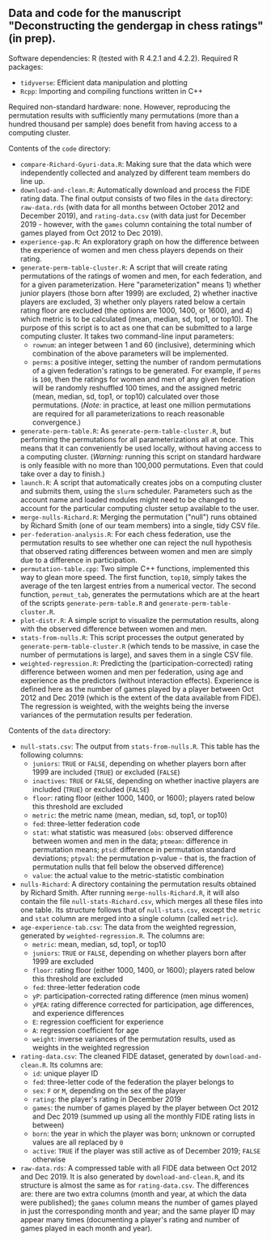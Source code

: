 ## Data and code for the manuscript "Deconstructing the gendergap in chess ratings" (in prep).


Software dependencies: R (tested with R 4.2.1 and 4.2.2). Required R packages:

* `tidyverse`: Efficient data manipulation and plotting
* `Rcpp`: Importing and compiling functions written in C++

Required non-standard hardware: none. However, reproducing the permutation results with sufficiently many permutations (more than a hundred thousand per sample) does benefit from having access to a computing cluster.


Contents of the `code` directory:

* `compare-Richard-Gyuri-data.R`: Making sure that the data which were independently collected and analyzed by different team members do line up.
* `download-and-clean.R`: Automatically download and process the FIDE rating data. The final output consists of two files in the `data` directory: `raw-data.rds` (with data for all months between October 2012 and December 2019), and `rating-data.csv` (with data just for December 2019 - however, with the `games` column containing the total number of games played from Oct 2012 to Dec 2019).
* `experience-gap.R`: An exploratory graph on how the difference between the experience of women and men chess players depends on their rating.
* `generate-perm-table-cluster.R`: A script that will create rating permutations of the ratings of women and men, for each federation, and for a given parameterization. Here "parameterization" means 1) whether junior players (those born after 1999) are excluded, 2) whether inactive players are excluded, 3) whether only players rated below a certain rating floor are excluded (the options are 1000, 1400, or 1600), and 4) which metric is to be calculated (mean, median, sd, top1, or top10). The purpose of this script is to act as one that can be submitted to a large computing cluster. It takes two command-line input parameters:
  - `rownum`: an integer between 1 and 60 (inclusive), determining which combination of the above parameters will be implemented.
  - `perms`: a positive integer, setting the number of random permutations of a given federation's ratings to be generated. For example, if `perms` is `100`, then the ratings for women and men of any given federation will be randomly reshuffled 100 times, and the assigned metric (mean, median, sd, top1, or top10) calculated over those permutations. (*Note:* in practice, at least one million permutations are required for all parameterizations to reach reasonable convergence.)
* `generate-perm-table.R`: As `generate-perm-table-cluster.R`, but performing the permutations for all parameterizations all at once. This means that it can conveniently be used locally, without having access to a computing cluster. (*Warning:* running this script on standard hardware is only feasible with no more than 100,000 permutations. Even that could take over a day to finish.)
* `launch.R`: A script that automatically creates jobs on a computing cluster and submits them, using the `slurm` scheduler. Parameters such as the account name and loaded modules might need to be changed to account for the particular computing cluster setup available to the user.
* `merge-nulls-Richard.R`: Merging the permutation ("null") runs obtained by Richard Smith (one of our team members) into a single, tidy CSV file.
* `per-federation-analysis.R`: For each chess federation, use the permutation results to see whether one can reject the null hypothesis that observed rating differences between women and men are simply due to a difference in participation.
* `permutation-table.cpp`: Two simple C++ functions, implemented this way to glean more speed. The first function, `top10`, simply takes the average of the ten largest entries from a numerical vector. The second function, `permut_tab`, generates the permutations which are at the heart of the scripts `generate-perm-table.R` and `generate-perm-table-cluster.R`.
* `plot-distr.R`: A simple script to visualize the permutation results, along with the observed difference between women and men.
* `stats-from-nulls.R`: This script processes the output generated by `generate-perm-table-cluster.R` (which tends to be massive, in case the number of permutations is large), and saves them in a single CSV file.
* `weighted-regression.R`: Predicting the (participation-corrected) rating difference between women and men per federation, using age and experience as the predictors (without interaction effects). Experience is defined here as the number of games played by a player between Oct 2012 and Dec 2019 (which is the extent of the data available from FIDE). The regression is weighted, with the weights being the inverse variances of the permutation results per federation.

Contents of the `data` directory:

* `null-stats.csv`: The output from `stats-from-nulls.R`. This table has the following columns:
  - `juniors`: `TRUE` or `FALSE`, depending on whether players born after 1999 are included (`TRUE`) or excluded (`FALSE`)
  - `inactives`: `TRUE` or `FALSE`, depending on whether inactive players are included (`TRUE`) or excluded (`FALSE`)
  - `floor`: rating floor (either 1000, 1400, or 1600); players rated below this threshold are excluded
  - `metric`: the metric name (mean, median, sd, top1, or top10)
  - `fed`: three-letter federation code
  - `stat`: what statistic was measured (`obs`: observed difference between women and men in the data; `ptmean`: difference in permutation means; `ptsd`: difference in permutation standard deviations; `ptpval`: the permutation p-value - that is, the fraction of permutation nulls that fell below the observed difference)
  - `value`: the actual value to the metric-statistic combination
* `nulls-Richard`: A directory containing the permutation results obtained by Richard Smith. After running `merge-nulls-Richard.R`, it will also contain the file `null-stats-Richard.csv`, which merges all these files into one table. Its structure follows that of `null-stats.csv`, except the `metric` and `stat` column are merged into a single column (called `metric`).
* `age-experience-tab.csv`: The data from the weighted regression, generated by `weighted-regression.R`. The columns are:
  - `metric`: mean, median, sd, top1, or top10
  - `juniors`: `TRUE` or `FALSE`, depending on whether players born after 1999 are excluded
  - `floor`: rating floor (either 1000, 1400, or 1600); players rated below this threshold are excluded
  - `fed`: three-letter federation code
  - `yP`: participation-corrected rating difference (men minus women)
  - `yPEA`: rating difference corrected for participation, age differences, and experience differences
  - `E`: regression coefficient for experience
  - `A`: regression coefficient for age
  - `weight`: inverse variances of the permutation results, used as weights in the weighted regression
* `rating-data.csv`: The cleaned FIDE dataset, generated by `download-and-clean.R`. Its columns are:
  - `id`: unique player ID
  - `fed`: three-letter code of the federation the player belongs to
  - `sex`: `F` or `M`, depending on the sex of the player
  - `rating`: the player's rating in December 2019
  - `games`: the number of games played by the player between Oct 2012 and Dec 2019 (summed up using all the monthly FIDE rating lists in between)
  - `born`: the year in which the player was born; unknown or corrupted values are all replaced by `0`
  - `active`: `TRUE` if the player was still active as of December 2019; `FALSE` otherwise
* `raw-data.rds`: A compressed table with all FIDE data between Oct 2012 and Dec 2019. It is also generated by `download-and-clean.R`, and its structure is almost the same as for `rating-data.csv`. The differences are: there are two extra columns (month and year, at which the data were published); the `games` column means the number of games played in just the corresponding month and year; and the same player ID may appear many times (documenting a player's rating and number of games played in each month and year).
